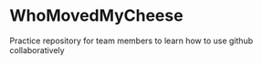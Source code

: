# WhoMovedMyCheese
Practice repository for team members to learn how to use github collaboratively 
